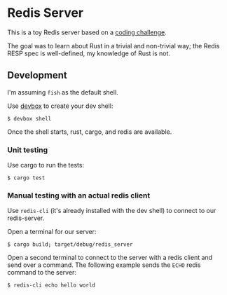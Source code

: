 # Redis Server

This is a toy Redis server based on a [coding challenge](https://codingchallenges.fyi/challenges/challenge-redis).

The goal was to learn about Rust in a trivial and non-trivial way; the Redis RESP spec is well-defined, my knowledge of Rust is not.

## Development

I'm assuming `fish` as the default shell.

Use [devbox](https://github.com/jetpack-io/devbox) to create your dev shell:

```
$ devbox shell
```

Once the shell starts, rust, cargo, and redis are available.

### Unit testing

Use cargo to run the tests:

```
$ cargo test
```

### Manual testing with an actual redis client

Use `redis-cli` (it's already installed with the dev shell) to connect to our redis-server.

Open a terminal for our server:

```
$ cargo build; target/debug/redis_server
```

Open a second terminal to connect to the server with a redis client and send over a command.
The following example sends the `ECHO` redis command to the server:

```
$ redis-cli echo hello world
```
